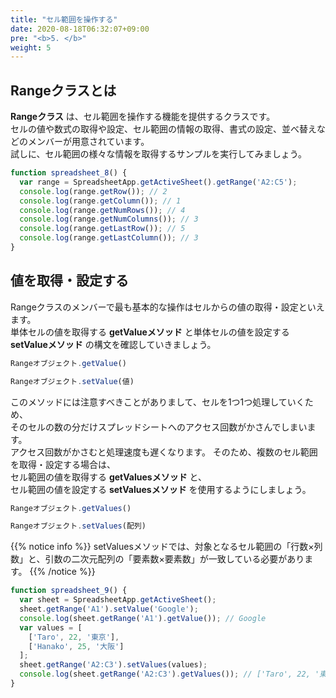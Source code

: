 ```yaml
---
title: "セル範囲を操作する"
date: 2020-08-18T06:32:07+09:00
pre: "<b>5. </b>"
weight: 5
---
```

## Rangeクラスとは
**Rangeクラス** は、セル範囲を操作する機能を提供するクラスです。  
セルの値や数式の取得や設定、セル範囲の情報の取得、書式の設定、並べ替えなどのメンバーが用意されています。  
試しに、セル範囲の様々な情報を取得するサンプルを実行してみましょう。
```js
function spreadsheet_8() {
  var range = SpreadsheetApp.getActiveSheet().getRange('A2:C5');
  console.log(range.getRow()); // 2
  console.log(range.getColumn()); // 1
  console.log(range.getNumRows()); // 4
  console.log(range.getNumColumns()); // 3
  console.log(range.getLastRow()); // 5
  console.log(range.getLastColumn()); // 3
}
```

## 値を取得・設定する
Rangeクラスのメンバーで最も基本的な操作はセルからの値の取得・設定といえます。  
単体セルの値を取得する **getValueメソッド** と単体セルの値を設定する **setValueメソッド** の構文を確認していきましょう。  
```js
Rangeオブジェクト.getValue()
```
```js
Rangeオブジェクト.setValue(値)
```
このメソッドには注意すべきことがありまして、セルを1つ1つ処理していくため、  
そのセルの数の分だけスプレッドシートへのアクセス回数がかさんでしまいます。  
アクセス回数がかさむと処理速度も遅くなります。
そのため、複数のセル範囲を取得・設定する場合は、  
セル範囲の値を取得する **getValuesメソッド** と、  
セル範囲の値を設定する **setValuesメソッド** を使用するようにしましょう。

```js
Rangeオブジェクト.getValues()
```
```js
Rangeオブジェクト.setValues(配列)
```
{{% notice info %}}
setValuesメソッドでは、対象となるセル範囲の「行数×列数」と、引数の二次元配列の「要素数×要素数」が一致している必要があります。
{{% /notice %}}

```js
function spreadsheet_9() {
  var sheet = SpreadsheetApp.getActiveSheet();
  sheet.getRange('A1').setValue('Google');
  console.log(sheet.getRange('A1').getValue()); // Google
  var values = [
    ['Taro', 22, '東京'],
    ['Hanako', 25, '大阪']
  ];
  sheet.getRange('A2:C3').setValues(values);
  console.log(sheet.getRange('A2:C3').getValues()); // ['Taro', 22, '東京'],['Hanako', 25, '大阪']
}
```
